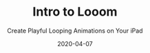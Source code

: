 ---
title: "Intro to Looom"
subtitle: "Create Playful Looping Animations on Your iPad"
desc: "Learn how to create fun, looping animations in an award-winning app."
external_url: https://ttkb.me/looom-class
date: "2020-04-07"
image: "img/looom-thumb.png"
background_color: "#fdb5c1"
categories: ['Animation']
tags: ['iPad', 'Play']
---
